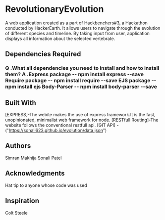# RevolutionaryEvolution
 A web application created as a part of Hackbenchers#3, a Hackathon conducted by HackerEarth. 
 It allows users to navigate through the evolution of different species and timeline. By taking input from user, application displays all information about the selected vertebrate.

## Dependencies Required
### Q .What all dependencies you need to install and how to install them? A .Express package -- npm install express --save Require package -- npm install require --save EJS package -- npm install ejs Body-Parser -- npm install body-parser --save


## Built With
[EXPRESS]-The webite makes the use of express framework.It is the fast, unopinionated, minimalist web framework for node.
[RESTfull Routing]-The website follows the conventional restfull api.
[GIT API] -("https://sonali623.github.io/evolution/data.json")
## Authors
Simran Makhija 
Sonali Patel

## Acknowledgments
Hat tip to anyone whose code was used
## Inspiration
Colt Steele
